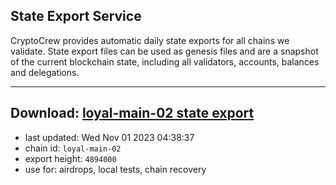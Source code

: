 ## State Export Service
CryptoCrew provides automatic daily state exports for all chains we validate. State export files can be used as genesis files and are a snapshot of the current blockchain state, including all validators, accounts, balances and delegations.

---
**Download: [loyal-main-02 state export](https://dl.ccvalidators.com/SERVICE/loyal/loyal-main-02_export_4894000.json)**
---

- last updated: Wed Nov 01 2023 04:38:37
- chain id: `loyal-main-02`
- export height: `4894000`
- use for: airdrops, local tests, chain recovery
